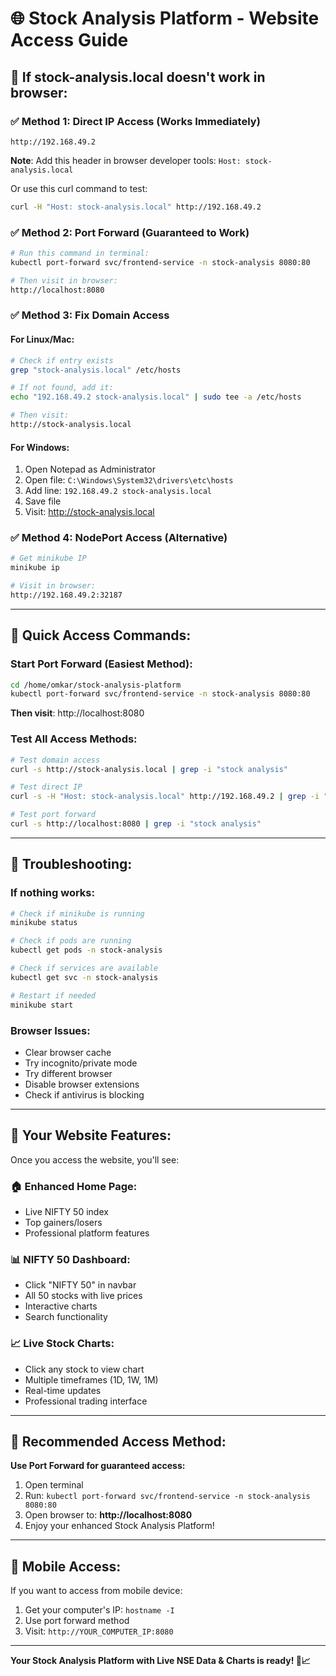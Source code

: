 # 🌐 Stock Analysis Platform - Website Access Guide

## 🚨 **If stock-analysis.local doesn't work in browser:**

### **✅ Method 1: Direct IP Access (Works Immediately)**
```
http://192.168.49.2
```
**Note**: Add this header in browser developer tools: `Host: stock-analysis.local`

Or use this curl command to test:
```bash
curl -H "Host: stock-analysis.local" http://192.168.49.2
```

### **✅ Method 2: Port Forward (Guaranteed to Work)**
```bash
# Run this command in terminal:
kubectl port-forward svc/frontend-service -n stock-analysis 8080:80

# Then visit in browser:
http://localhost:8080
```

### **✅ Method 3: Fix Domain Access**

#### **For Linux/Mac:**
```bash
# Check if entry exists
grep "stock-analysis.local" /etc/hosts

# If not found, add it:
echo "192.168.49.2 stock-analysis.local" | sudo tee -a /etc/hosts

# Then visit:
http://stock-analysis.local
```

#### **For Windows:**
1. Open Notepad as Administrator
2. Open file: `C:\Windows\System32\drivers\etc\hosts`
3. Add line: `192.168.49.2 stock-analysis.local`
4. Save file
5. Visit: http://stock-analysis.local

### **✅ Method 4: NodePort Access (Alternative)**
```bash
# Get minikube IP
minikube ip

# Visit in browser:
http://192.168.49.2:32187
```

---

## 🎯 **Quick Access Commands:**

### **Start Port Forward (Easiest Method):**
```bash
cd /home/omkar/stock-analysis-platform
kubectl port-forward svc/frontend-service -n stock-analysis 8080:80
```
**Then visit**: http://localhost:8080

### **Test All Access Methods:**
```bash
# Test domain access
curl -s http://stock-analysis.local | grep -i "stock analysis"

# Test direct IP
curl -s -H "Host: stock-analysis.local" http://192.168.49.2 | grep -i "stock analysis"

# Test port forward
curl -s http://localhost:8080 | grep -i "stock analysis"
```

---

## 🔧 **Troubleshooting:**

### **If nothing works:**
```bash
# Check if minikube is running
minikube status

# Check if pods are running
kubectl get pods -n stock-analysis

# Check if services are available
kubectl get svc -n stock-analysis

# Restart if needed
minikube start
```

### **Browser Issues:**
- Clear browser cache
- Try incognito/private mode
- Try different browser
- Disable browser extensions
- Check if antivirus is blocking

---

## 🎉 **Your Website Features:**

Once you access the website, you'll see:

### **🏠 Enhanced Home Page:**
- Live NIFTY 50 index
- Top gainers/losers
- Professional platform features

### **📊 NIFTY 50 Dashboard:**
- Click "NIFTY 50" in navbar
- All 50 stocks with live prices
- Interactive charts
- Search functionality

### **📈 Live Stock Charts:**
- Click any stock to view chart
- Multiple timeframes (1D, 1W, 1M)
- Real-time updates
- Professional trading interface

---

## 🚀 **Recommended Access Method:**

**Use Port Forward for guaranteed access:**

1. Open terminal
2. Run: `kubectl port-forward svc/frontend-service -n stock-analysis 8080:80`
3. Open browser to: **http://localhost:8080**
4. Enjoy your enhanced Stock Analysis Platform!

---

## 📱 **Mobile Access:**

If you want to access from mobile device:
1. Get your computer's IP: `hostname -I`
2. Use port forward method
3. Visit: `http://YOUR_COMPUTER_IP:8080`

---

**Your Stock Analysis Platform with Live NSE Data & Charts is ready! 🎉📈**
